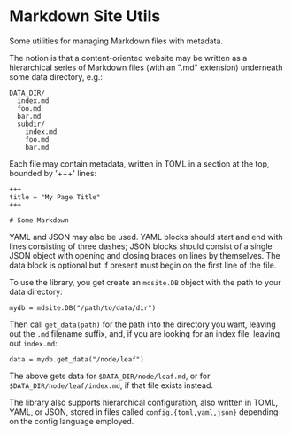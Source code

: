 # Markdown Site Utils

Some utilities for managing Markdown files with metadata.

The notion is that a content-oriented website may be written as a 
hierarchical series of Markdown files (with an ".md" extension) underneath
some data directory, e.g.:

    DATA_DIR/
      index.md
      foo.md
      bar.md
      subdir/
        index.md
        foo.md
        bar.md

Each file may contain metadata, written in TOML in a section at
the top, bounded by '+++' lines:

    +++
    title = "My Page Title"
    +++

    # Some Markdown

YAML and JSON may also be used. YAML blocks should start and end with lines
consisting of three dashes; JSON blocks should consist of a single JSON object
with opening and closing braces on lines by themselves. The data block is optional
but if present must begin on the first line of the file.

To use the library, you get create an `mdsite.DB` object with the path to your
data directory:

    mydb = mdsite.DB("/path/to/data/dir")

Then call `get_data(path)` for the path into the directory you want, leaving
out the `.md` filename suffix, and, if you are looking for an index file, leaving
out `index.md`:

    data = mydb.get_data("/node/leaf")

The above gets data for `$DATA_DIR/node/leaf.md`, or for
`$DATA_DIR/node/leaf/index.md`, if that file exists instead. 

The library also supports hierarchical configuration, also written in TOML,
YAML, or JSON, stored in files called `config.{toml,yaml,json}` depending on the
config language employed.
